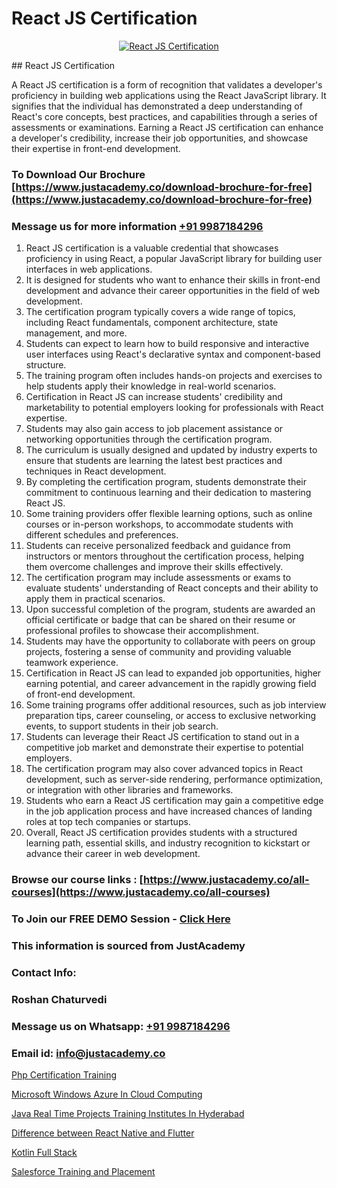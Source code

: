 # React JS Certification

<p align="center">
  <a href="https://justacademy.co/course-detail/react-js-training">
    <img src="https://justacademy.co/storage2/course_image/1676636938_course_image.webp" alt="React JS Certification">
  </a>
</p>
## React JS Certification

A React JS certification is a form of recognition that validates a developer's proficiency in building web applications using the React JavaScript library. It signifies that the individual has demonstrated a deep understanding of React's core concepts, best practices, and capabilities through a series of assessments or examinations. Earning a React JS certification can enhance a developer's credibility, increase their job opportunities, and showcase their expertise in front-end development.
### To Download Our Brochure [https://www.justacademy.co/download-brochure-for-free](https://www.justacademy.co/download-brochure-for-free)
### Message us for more information [+91 9987184296](https://api.whatsapp.com/send?phone=919987184296)
1) React JS certification is a valuable credential that showcases proficiency in using React, a popular JavaScript library for building user interfaces in web applications.
2) It is designed for students who want to enhance their skills in front-end development and advance their career opportunities in the field of web development.
3) The certification program typically covers a wide range of topics, including React fundamentals, component architecture, state management, and more.
4) Students can expect to learn how to build responsive and interactive user interfaces using React's declarative syntax and component-based structure.
5) The training program often includes hands-on projects and exercises to help students apply their knowledge in real-world scenarios.
6) Certification in React JS can increase students' credibility and marketability to potential employers looking for professionals with React expertise.
7) Students may also gain access to job placement assistance or networking opportunities through the certification program.
8) The curriculum is usually designed and updated by industry experts to ensure that students are learning the latest best practices and techniques in React development.
9) By completing the certification program, students demonstrate their commitment to continuous learning and their dedication to mastering React JS.
10) Some training providers offer flexible learning options, such as online courses or in-person workshops, to accommodate students with different schedules and preferences.
11) Students can receive personalized feedback and guidance from instructors or mentors throughout the certification process, helping them overcome challenges and improve their skills effectively.
12) The certification program may include assessments or exams to evaluate students' understanding of React concepts and their ability to apply them in practical scenarios.
13) Upon successful completion of the program, students are awarded an official certificate or badge that can be shared on their resume or professional profiles to showcase their accomplishment.
14) Students may have the opportunity to collaborate with peers on group projects, fostering a sense of community and providing valuable teamwork experience.
15) Certification in React JS can lead to expanded job opportunities, higher earning potential, and career advancement in the rapidly growing field of front-end development.
16) Some training programs offer additional resources, such as job interview preparation tips, career counseling, or access to exclusive networking events, to support students in their job search.
17) Students can leverage their React JS certification to stand out in a competitive job market and demonstrate their expertise to potential employers.
18) The certification program may also cover advanced topics in React development, such as server-side rendering, performance optimization, or integration with other libraries and frameworks.
19) Students who earn a React JS certification may gain a competitive edge in the job application process and have increased chances of landing roles at top tech companies or startups.
20) Overall, React JS certification provides students with a structured learning path, essential skills, and industry recognition to kickstart or advance their career in web development.

### Browse our course links : [https://www.justacademy.co/all-courses](https://www.justacademy.co/all-courses) 
### To Join our FREE DEMO Session - [Click Here](https://www.justacademy.co/register-for-course-demo)


### This information is sourced from JustAcademy
### Contact Info:
### Roshan Chaturvedi
### Message us on Whatsapp: [+91 9987184296](https://api.whatsapp.com/send?phone=919987184296)
### Email id: [info@justacademy.co](mailto:info@justacademy.co)
                
[Php Certification Training](https://www.linkedin.com/pulse/php-certification-training-justacademy-san-jose-rimpf?trackingId=9KxxY%2F%2Bdj1r%2FA1o8LktMqw%3D%3D&lipi=urn%3Ali%3Apage%3Ad_flagship3_company_admin%3BmFqei9z9R2q6luNOEZ8Z4A%3D%3D)

[Microsoft Windows Azure In Cloud Computing](https://www.linkedin.com/pulse/microsoft-windows-azure-cloud-computing-justacademy-chandigarh-q6s4e?trackingId=HVTp6LZp0RaiPDpgqnXL9Q%3D%3D&lipi=urn%3Ali%3Apage%3Ad_flagship3_company_admin%3B6y121Lb6Rd%2BUFuxjX43O5A%3D%3D)

[Java Real Time Projects Training Institutes In Hyderabad](https://medium.com/@akanshapatil/java-real-time-projects-training-institutes-in-hyderabad-ff94af502624)

[Difference between React Native and Flutter](https://medium.com/@prempja40/difference-between-react-native-and-flutter-b05a44aa8a01)

[Kotlin Full Stack](https://justacademyin.github.io/Articles/Kotlin-Full-Stack)

[Salesforce Training and Placement](https://justacademyin.github.io/justacademy/salesforce-training-and-placement)

